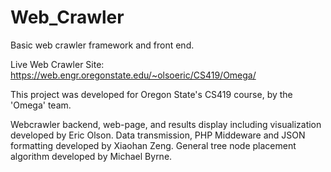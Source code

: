 # Web_Crawler
Basic web crawler framework and front end.

Live Web Crawler Site:
https://web.engr.oregonstate.edu/~olsoeric/CS419/Omega/

This project was developed for Oregon State's CS419 course, by the 'Omega' team.

Webcrawler backend, web-page, and results display including visualization developed by Eric Olson.
Data transmission, PHP Middeware and JSON formatting developed by Xiaohan Zeng.
General tree node placement algorithm developed by Michael Byrne.
